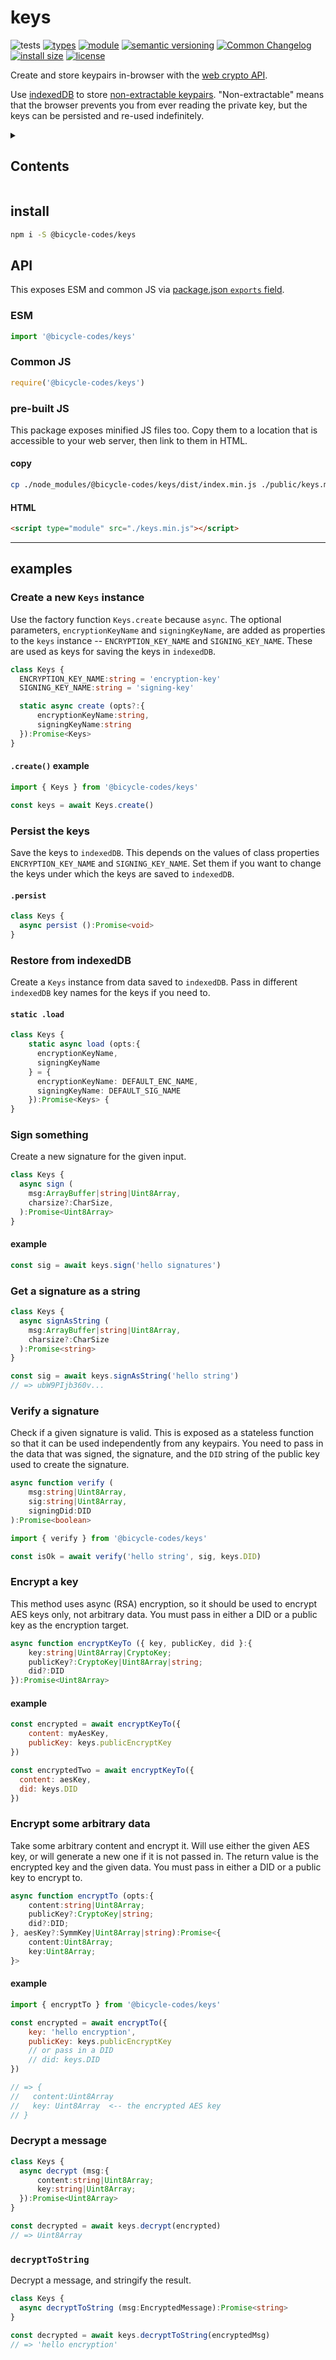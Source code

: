 # keys
![tests](https://github.com/bicycle-codes/keys/actions/workflows/nodejs.yml/badge.svg)
[![types](https://img.shields.io/npm/types/@bicycle-codes/keys?style=flat-square)](README.md)
[![module](https://img.shields.io/badge/module-ESM%2FCJS-blue?style=flat-square)](README.md)
[![semantic versioning](https://img.shields.io/badge/semver-2.0.0-blue?logo=semver&style=flat-square)](https://semver.org/)
[![Common Changelog](https://nichoth.github.io/badge/common-changelog.svg)](./CHANGELOG.md)
[![install size](https://flat.badgen.net/packagephobia/install/@bicycle-codes/keys)](https://packagephobia.com/result?p=@bicycle-codes/keys)
[![license](https://img.shields.io/badge/license-MIT-brightgreen.svg?style=flat-square)](LICENSE)

Create and store keypairs in-browser with the [web crypto API](https://developer.mozilla.org/en-US/docs/Web/API/Web_Crypto_API).

Use [indexedDB](https://developer.mozilla.org/en-US/docs/Web/API/IndexedDB_API) to store [non-extractable keypairs](https://developer.mozilla.org/en-US/docs/Web/API/SubtleCrypto/generateKey#extractable). "Non-extractable" means that the browser prevents you from ever reading the private key, but the keys can be persisted and re-used indefinitely.

<details><summary><h2>Contents</h2></summary>

<!-- toc -->

- [install](#install)
- [API](#api)
  * [ESM](#esm)
  * [Common JS](#common-js)
  * [pre-built JS](#pre-built-js)
- [examples](#examples)
  * [Create a new `Keys` instance](#create-a-new-keys-instance)
  * [Persist the keys](#persist-the-keys)
  * [Restore from indexedDB](#restore-from-indexeddb)
  * [Sign something](#sign-something)
  * [Get a signature as a string](#get-a-signature-as-a-string)
  * [Verify a signature](#verify-a-signature)
  * [Encrypt a key](#encrypt-a-key)
  * [Encrypt some arbitrary data](#encrypt-some-arbitrary-data)
  * [Decrypt a message](#decrypt-a-message)
  * [`decryptToString`](#decrypttostring)

<!-- tocstop -->

</details>

## install

```sh
npm i -S @bicycle-codes/keys
```

## API

This exposes ESM and common JS via [package.json `exports` field](https://nodejs.org/api/packages.html#exports).

### ESM
```js
import '@bicycle-codes/keys'
```

### Common JS
```js
require('@bicycle-codes/keys')
```

### pre-built JS
This package exposes minified JS files too. Copy them to a location that is
accessible to your web server, then link to them in HTML.

#### copy
```sh
cp ./node_modules/@bicycle-codes/keys/dist/index.min.js ./public/keys.min.js
```

#### HTML
```html
<script type="module" src="./keys.min.js"></script>
```

------------------------------------------------------

## examples

### Create a new `Keys` instance

Use the factory function `Keys.create` because `async`. The optional parameters, `encryptionKeyName` and `signingKeyName`, are added as properties to the `keys` instance -- `ENCRYPTION_KEY_NAME` and `SIGNING_KEY_NAME`. These are used as keys for saving the keys in `indexedDB`.

```ts
class Keys {
  ENCRYPTION_KEY_NAME:string = 'encryption-key'
  SIGNING_KEY_NAME:string = 'signing-key'

  static async create (opts?:{
      encryptionKeyName:string,
      signingKeyName:string
  }):Promise<Keys>
}
```

#### `.create()` example
```js
import { Keys } from '@bicycle-codes/keys'

const keys = await Keys.create()
```

### Persist the keys
Save the keys to `indexedDB`. This depends on the values of class properties `ENCRYPTION_KEY_NAME` and `SIGNING_KEY_NAME`. Set them if you want to change the keys under which the keys are saved to `indexedDB`.

#### `.persist`

```ts
class Keys {
  async persist ():Promise<void>
}
```

### Restore from indexedDB
Create a `Keys` instance from data saved to `indexedDB`. Pass in different `indexedDB` key names for the keys if you need to.

#### `static .load`
```ts
class Keys {
    static async load (opts:{
      encryptionKeyName,
      signingKeyName
    } = {
      encryptionKeyName: DEFAULT_ENC_NAME,
      signingKeyName: DEFAULT_SIG_NAME
    }):Promise<Keys> {
}
```


### Sign something
Create a new signature for the given input.

```ts
class Keys {
  async sign (
    msg:ArrayBuffer|string|Uint8Array,
    charsize?:CharSize,
  ):Promise<Uint8Array>
}
```

#### example
```js
const sig = await keys.sign('hello signatures')

```

### Get a signature as a string
```ts
class Keys {
  async signAsString (
    msg:ArrayBuffer|string|Uint8Array,
    charsize?:CharSize
  ):Promise<string>
}
```

```js
const sig = await keys.signAsString('hello string')
// => ubW9PIjb360v...
```

### Verify a signature
Check if a given signature is valid. This is exposed as a stateless function so that it can be used independently from any keypairs. You need to pass in the data that was signed, the signature, and the `DID` string of the public key used to create the signature.

```ts
async function verify (
    msg:string|Uint8Array,
    sig:string|Uint8Array,
    signingDid:DID
):Promise<boolean>
```

```js
import { verify } from '@bicycle-codes/keys'

const isOk = await verify('hello string', sig, keys.DID)
```

### Encrypt a key
This method uses async (RSA) encryption, so it should be used to encrypt AES keys only, not arbitrary data. You must pass in either a DID or a public key as the encryption target.

```ts
async function encryptKeyTo ({ key, publicKey, did }:{
    key:string|Uint8Array|CryptoKey;
    publicKey?:CryptoKey|Uint8Array|string;
    did?:DID
}):Promise<Uint8Array>
```

#### example
```js
const encrypted = await encryptKeyTo({
    content: myAesKey,
    publicKey: keys.publicEncryptKey
})

const encryptedTwo = await encryptKeyTo({
  content: aesKey,
  did: keys.DID
})
```

### Encrypt some arbitrary data

Take some arbitrary content and encrypt it. Will use either the given AES key, or will generate a new one if it is not passed in. The return value is the encrypted key and the given data. You must pass in either a DID or a public key to encrypt to.

```ts
async function encryptTo (opts:{
    content:string|Uint8Array;
    publicKey?:CryptoKey|string;
    did?:DID;
}, aesKey?:SymmKey|Uint8Array|string):Promise<{
    content:Uint8Array;
    key:Uint8Array;
}>
```

#### example
```js
import { encryptTo } from '@bicycle-codes/keys'

const encrypted = await encryptTo({
    key: 'hello encryption',
    publicKey: keys.publicEncryptKey
    // or pass in a DID
    // did: keys.DID
})

// => {
//   content:Uint8Array
//   key: Uint8Array  <-- the encrypted AES key
// }
```

### Decrypt a message
```ts
class Keys {
  async decrypt (msg:{
      content:string|Uint8Array;
      key:string|Uint8Array;
  }):Promise<Uint8Array>
}
```

```js
const decrypted = await keys.decrypt(encrypted)
// => Uint8Array
```

### `decryptToString`
Decrypt a message, and stringify the result.

```ts
class Keys {
  async decryptToString (msg:EncryptedMessage):Promise<string>
}
```

```js
const decrypted = await keys.decryptToString(encryptedMsg)
// => 'hello encryption'
```
